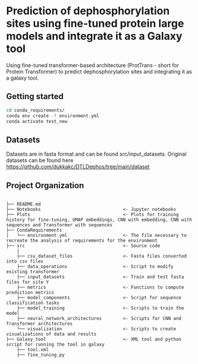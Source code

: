 # Prediction of dephosphorylation sites using fine-tuned protein large models and integrate it as a Galaxy tool

Using fine-tuned transformer-based architecture (ProtTrans - short for Protein Transformer) to predict dephosphorylation sites and integrating it as a galaxy tool.

## Getting started

```bash
cd conda_requirements/
conda env create -f environment.yml
conda activate test_new
```

## Datasets

Datasets are in fasta format and can be found src/input_datasets. Original datasets can be found here https://github.com/dukkakc/DTLDephos/tree/main/dataset

## Project Organization

```plaintext

├── README.md
├── Notebooks                               <- Jupyter notebooks     
├── Plots                                   <- Plots for training history for fine-tuning, UMAP embeddings, CNN with embedding, CNN with sequences and Transformer with sequences
├── CondaRequirements
|   └── environment.yml                     <- The file necessary to recreate the analysis of requirements for the environment
├── src                                     <- Source code
    |
    ├── csv_dataset_files                   <- Fasta files converted into csv files
    ├── data_operations                     <- Script to modify existing transformer
    ├── input_datasets                      <- Train and test fasta files for site Y   
    ├── metrics                             <- Functions to compute prediction metrics
    ├── model_components                    <- Script for sequence classification tasks
    ├── model_training                      <- Scripts to train the model
    ├── neural_network_architectures        <- Scripts for CNN and Transformer architectures
    └── visualization                       <- Scripts to create visualizations of data and results
├── Galaxy_tool                             <- XML tool and python script for running the tool in galaxy 
    ├── tool.xml                   
    ├── fine_tuning.py
```
